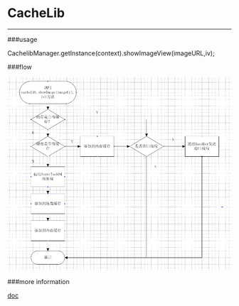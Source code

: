 # CacheLib

---

###usage

CachelibManager.getInstance(context).showImageView(imageURL,iv);

###flow

![flow](https://github.com/leelit/CacheLib/blob/master/flow.png)

###more information

[doc](https://github.com/leelit/CacheLib/blob/master/CacheLib%E4%BD%BF%E7%94%A8%E6%96%87%E6%A1%A3.doc)

